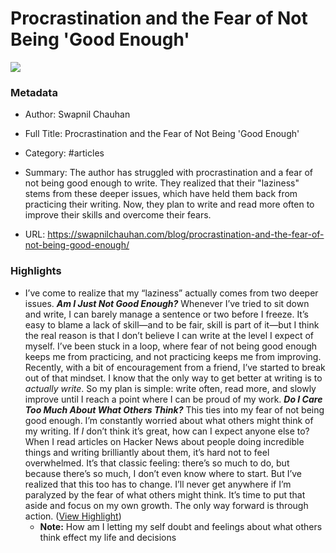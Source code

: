 # Procrastination and the Fear of Not Being 'Good Enough'

![](https://swapnilchauhan.com/logo512.png)

### Metadata

- Author: Swapnil Chauhan
- Full Title: Procrastination and the Fear of Not Being 'Good Enough'
- Category: #articles

- Summary: The author has struggled with procrastination and a fear of not being good enough to write. They realized that their "laziness" stems from these deeper issues, which have held them back from practicing their writing. Now, they plan to write and read more often to improve their skills and overcome their fears. 

- URL: https://swapnilchauhan.com/blog/procrastination-and-the-fear-of-not-being-good-enough/

### Highlights

- I’ve come to realize that my “laziness” actually comes from two deeper issues.
  ***Am I Just Not Good Enough?***
  Whenever I’ve tried to sit down and write, I can barely manage a sentence or two before I freeze. It’s easy to blame a lack of skill—and to be fair, skill is part of it—but I think the real reason is that I don’t believe I can write at the level I expect of myself. I’ve been stuck in a loop, where fear of not being good enough keeps me from practicing, and not practicing keeps me from improving.
  Recently, with a bit of encouragement from a friend, I’ve started to break out of that mindset. I know that the only way to get better at writing is to *actually write*. So my plan is simple: write often, read more, and slowly improve until I reach a point where I can be proud of my work.
  ***Do I Care Too Much About What Others Think?***
  This ties into my fear of not being good enough. I’m constantly worried about what others might think of my writing. If *I* don’t think it’s great, how can I expect anyone else to? When I read articles on Hacker News about people doing incredible things and writing brilliantly about them, it’s hard not to feel overwhelmed. It’s that classic feeling: there’s so much to do, but because there’s so much, I don’t even know where to start.
  But I’ve realized that this too has to change. I’ll never get anywhere if I’m paralyzed by the fear of what others might think. It’s time to put that aside and focus on my own growth. The only way forward is through action. ([View Highlight](https://read.readwise.io/read/01je1jc856e89q70pwpmy6z850))
    - **Note:** How am I letting my self doubt and feelings about what others think effect my life and decisions
